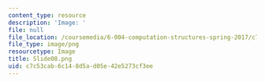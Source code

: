 ```yaml
---
content_type: resource
description: 'Image: '
file: null
file_location: /coursemedia/6-004-computation-structures-spring-2017/c7c53cab6c148d5ad05e42e5273cf3ee_Slide08.png
file_type: image/png
resourcetype: Image
title: Slide08.png
uid: c7c53cab-6c14-8d5a-d05e-42e5273cf3ee
---
```


